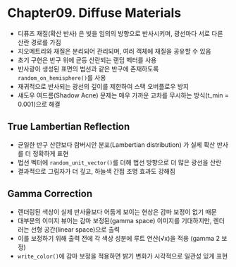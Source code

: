# Chapter09. Diffuse Materials
- 디퓨즈 재질(확산 반사) 은 빛을 임의의 방향으로 반사시키며, 광선마다 서로 다른 산란 경로를 가짐
- 지오메트리와 재질은 분리되어 관리되며, 여러 객체에 재질을 공유할 수 있음
- 초기 구현은 반구 위에 균등 산란되는 랜덤 벡터를 사용
- 반사광이 생성된 표면의 법선과 같은 반구에 존재하도록 `random_on_hemisphere()`를 사용
- 재귀적으로 반사되는 광선의 깊이를 제한하여 스택 오버플로우 방지
- 섀도우 여드름(Shadow Acne) 문제는 매우 가까운 교차를 무시하는 방식(t_min = 0.001)으로 해결

## True Lambertian Reflection
- 균일한 반구 산란보다 람버시안 분포(Lambertian distribution) 가 실제 확산 반사를 더 정확하게 표현
- 법선 벡터에 `random_unit_vector()`를 더해 법선 방향으로 더 많은 광선을 산란
- 결과적으로 그림자가 더 깊고, 하늘색 간접 조명 효과도 강해짐

## Gamma Correction
- 렌더링된 색상이 실제 반사율보다 어둡게 보이는 현상은 감마 보정이 없기 때문
- 대부분의 이미지 뷰어는 감마 보정된(gamma space) 이미지를 기대하지만, 렌더러는 선형 공간(linear space)으로 출력
- 이를 보정하기 위해 출력 전에 각 색상 성분에 루트 연산(√x)을 적용 (gamma 2 보정)
- `write_color()`에 감마 보정을 적용하면 밝기 변화가 시각적으로 일관성 있게 표현